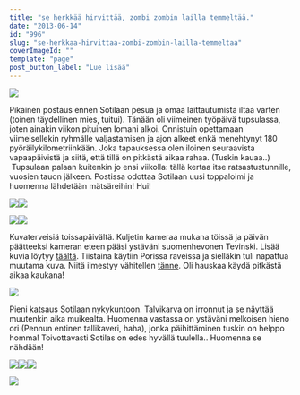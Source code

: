 ```yaml
---
title: "se herkkää hirvittää, zombi zombin lailla temmeltää."
date: "2013-06-14"
id: "996"
slug: "se-herkkaa-hirvittaa-zombi-zombin-lailla-temmeltaa"
coverImageId: ""
template: "page"
post_button_label: "Lue lisää"
---
```


[![](/images/2013-06-13-169.png)](http://2.bp.blogspot.com/-xBUBSSb-b5k/Ubsg6v_BiVI/AAAAAAAAGAk/s4XIDj8A32E/s1600/2013-06-13-169.png)

  

Pikainen postaus ennen Sotilaan pesua ja omaa laittautumista iltaa varten (toinen täydellinen mies, tuitui). Tänään oli viimeinen työpäivä tupsulassa, joten ainakin viikon pituinen lomani alkoi. Onnistuin opettamaan viimeisellekin ryhmälle valjastamisen ja ajon alkeet enkä menehtynyt 180 pyöräilykilometriinkään. Joka tapauksessa olen iloinen seuraavista vapaapäivistä ja siitä, että tillä on pitkästä aikaa rahaa. (Tuskin kauaa..)  Tupsulaan palaan kuitenkin jo ensi viikolla: tällä kertaa itse ratsastustunnille, vuosien tauon jälkeen. Postissa odottaa Sotilaan uusi toppaloimi ja huomenna lähdetään mätsäreihin! Hui!

  

[![](/images/Luigi+%25281%2529.JPG)](http://3.bp.blogspot.com/-rMpPIUdU8jE/UbsgjhhkQ4I/AAAAAAAAF_w/f56UQDJfQ0A/s1600/Luigi+%25281%2529.JPG)[![](/images/Lauma.JPG)](http://1.bp.blogspot.com/-XAbrQmmuT84/UbsgkNYWPOI/AAAAAAAAF_8/1FruAQS7Wic/s1600/Lauma.JPG)

  

[![](/images/Onnelan+Casanova+ja+Tevinski.JPG)](http://3.bp.blogspot.com/-h8-J5OqNkUA/UbsgjvVTR0I/AAAAAAAAF_0/zAsvl7FUIHo/s1600/Onnelan+Casanova+ja+Tevinski.JPG)[![](/images/Tevinski+%25286%2529.JPG)](http://4.bp.blogspot.com/-lW1STfKlxEg/UbsglkqHK8I/AAAAAAAAGAI/zd-wdGitFqw/s1600/Tevinski+%25286%2529.JPG)

  

Kuvaterveisiä toissapäivältä. Kuljetin kameraa mukana töissä ja päivän päätteeksi kameran eteen pääsi ystäväni suomenhevonen Tevinski. Lisää kuvia löytyy [täältä](http://maisaw.otukset.fi/kuvat/2013/12.6.+Tupsujalat/). Tiistaina käytiin Porissa raveissa ja sielläkin tuli napattua muutama kuva. Niitä ilmestyy vähitellen [tänne](http://maisaw.otukset.fi/kuvat/2013/11.6.+T4+Pori/). Oli hauskaa käydä pitkästä aikaa kaukana!

  

[![](/images/IMG_0005.JPG)](http://3.bp.blogspot.com/-sRI5WAwENyY/UbsgvKTIomI/AAAAAAAAGAU/C9enaRnb8cs/s1600/IMG_0005.JPG)

  

Pieni katsaus Sotilaan nykykuntoon. Talvikarva on irronnut ja se näyttää muutenkin aika muikealta. Huomenna vastassa on ystäväni melkoisen hieno ori (Pennun entinen tallikaveri, haha), jonka päihittäminen tuskin on helppo homma! Toivottavasti Sotilas on edes hyvällä tuulella.. Huomenna se nähdään!

  

[![](/images/Tevinski+%252836%2529.JPG)](http://1.bp.blogspot.com/-TYQMX7mZ1MA/Ubsg3hUjGfI/AAAAAAAAGAg/dV5fcwFe_Dc/s1600/Tevinski+%252836%2529.JPG)[![](/images/Tevinski+%252813%2529.JPG)](http://3.bp.blogspot.com/-yewacGf3ogo/UbsglA_qCJI/AAAAAAAAGAE/qCTJvhiakUE/s1600/Tevinski+%252813%2529.JPG)[![](/images/IMG_0074.JPG)](http://2.bp.blogspot.com/-1gTAy90lrdQ/UbsgvNlySLI/AAAAAAAAGAY/WhlKkynuZi4/s1600/IMG_0074.JPG)

  

[![](/images/ak.png)](http://4.bp.blogspot.com/-e55FJeCyQ40/Ubsj6M7GcSI/AAAAAAAAGA0/1ib_Ev-9Njs/s1600/ak.png)
